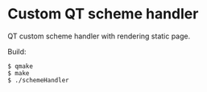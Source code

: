 # Custom QT scheme handler

QT custom scheme handler with rendering static page.

Build:

```
$ qmake
$ make
$ ./schemeHandler
```


